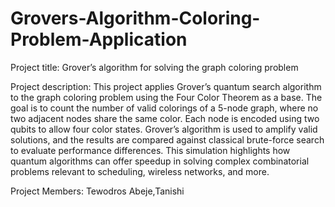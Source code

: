 # Grovers-Algorithm-Coloring-Problem-Application
Project title: 
  Grover’s algorithm for solving the graph coloring problem
  
Project description: 
  This project applies Grover’s quantum search algorithm to the graph coloring problem using the Four Color Theorem as a base. The goal is to count the number of valid colorings of a 5-node graph, where no two adjacent nodes share the same color. Each node is encoded using two qubits to allow four color states. Grover’s algorithm is used to amplify valid solutions, and the results are compared against classical brute-force search to evaluate performance differences. This simulation highlights how quantum algorithms can offer speedup in solving complex combinatorial problems relevant to scheduling, wireless networks, and more.

Project Members: Tewodros Abeje,Tanishi

